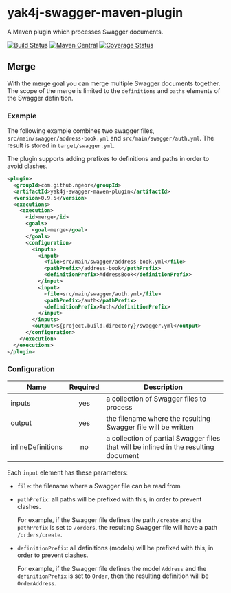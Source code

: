 # yak4j-swagger-maven-plugin

A Maven plugin which processes Swagger documents.

[![Build Status](https://travis-ci.org/ngeor/yak4j-swagger-maven-plugin.svg?branch=master)](https://travis-ci.org/ngeor/yak4j-swagger-maven-plugin)
[![Maven Central](https://img.shields.io/maven-central/v/com.github.ngeor/yak4j-swagger-maven-plugin.svg?label=Maven%20Central)](https://search.maven.org/search?q=g:%22com.github.ngeor%22%20AND%20a:%22yak4j-swagger-maven-plugin%22)
[![Coverage Status](https://coveralls.io/repos/github/ngeor/yak4j-swagger-maven-plugin/badge.svg?branch=master)](https://coveralls.io/github/ngeor/yak4j-swagger-maven-plugin?branch=master)

## Merge

With the merge goal you can merge multiple Swagger documents together. The scope
of the merge is limited to the `definitions` and `paths` elements of the Swagger
definition.

### Example

The following example combines two swagger files,
`src/main/swagger/address-book.yml` and `src/main/swagger/auth.yml`. The result
is stored in `target/swagger.yml`.

The plugin supports adding prefixes to definitions and paths in order to avoid
clashes.

```xml
<plugin>
  <groupId>com.github.ngeor</groupId>
  <artifactId>yak4j-swagger-maven-plugin</artifactId>
  <version>0.9.5</version>
  <executions>
    <execution>
      <id>merge</id>
      <goals>
        <goal>merge</goal>
      </goals>
      <configuration>
        <inputs>
          <input>
            <file>src/main/swagger/address-book.yml</file>
            <pathPrefix>/address-book</pathPrefix>
            <definitionPrefix>AddressBook</definitionPrefix>
          </input>
          <input>
            <file>src/main/swagger/auth.yml</file>
            <pathPrefix>/auth</pathPrefix>
            <definitionPrefix>Auth</definitionPrefix>
          </input>
        </inputs>
        <output>${project.build.directory}/swagger.yml</output>
      </configuration>
    </execution>
  </executions>
</plugin>
```

### Configuration

| Name              | Required | Description                                                                          |
| ----------------- | :------: | ------------------------------------------------------------------------------------ |
| inputs            |   yes    | a collection of Swagger files to process                                             |
| output            |   yes    | the filename where the resulting Swagger file will be written                        |
| inlineDefinitions |    no    | a collection of partial Swagger files that will be inlined in the resulting document |

Each `input` element has these parameters:

- `file`: the filename where a Swagger file can be read from
- `pathPrefix`: all paths will be prefixed with this, in order to prevent
  clashes.

  For example, if the Swagger file defines the path `/create` and the
  `pathPrefix` is set to `/orders`, the resulting Swagger file will have a path
  `/orders/create`.

- `definitionPrefix`: all definitions (models) will be prefixed with this, in
  order to prevent clashes.

  For example, if the Swagger file defines the model `Address` and the
  `definitionPrefix` is set to `Order`, then the resulting definition will be
  `OrderAddress`.
